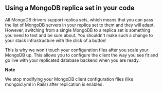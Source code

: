 <!-- usedin: [ _legacy_docker/Databases/mongodb-replica-sets-v1.md, _maestro/Databases/mongodb-replica-sets-v1.md, _node/Databases/mongodb-replica-sets-v1.md, _rails/databases/mongodb-replica-sets-v1.md] -->


## Using a MongoDB replica set in your code

All MongoDB drivers support replica sets, which means that you can pass the list of MongoDB servers in your replica set to them and they will adapt. However, switching from a single MongoDB to a replica set is something you need to test and be sure about. You shouldn't make such a change to your stack infrastructure with the click of a button!

This is why we won't touch your configuration files after you scale your MongoDB up. This allows you to configure the client the way you see fit and go live with your replicated database backend when you are ready.


**Note** 

We stop modifying your MongoDB client configuration files (like mongoid.yml in Rails) after replication is enabled.